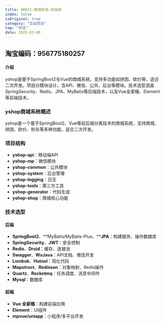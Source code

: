 ```yaml
---
title: 00021-商城系统-非自研
index: false
isOriginal: true
category: "实战项目"
tag: "毕设"
date: 2025-03-06
---
```


## 淘宝编码：956775180257

#### 介绍
yshop是基于SpringBoot2与Vue的商城系统，支持多功能如拼团、砍价等，适合二次开发。项目分模块设计，含API、微信、公共、后台等模块。技术选型涵盖SpringSecurity、Redis、JPA、MyBatis等后端技术，以及Vue全家桶、Element等前端技术。

### yshop商城系统概述

yshop是一个基于SpringBoot2、Vue等前后端分离技术的商城系统，支持商城、拼团、砍价、秒杀等多种功能，适合二次开发。

### 项目结构

- **yshop-api**：移动端API
- **yshop-mp**：微信模块
- **yshop-common**：公共模块
- **yshop-system**：后台管理
- **yshop-logging**：日志
- **yshop-tools**：第三方工具
- **yshop-generator**：代码生成
- **yshop-shop**：商城核心功能

### 技术选型

#### 后端

- **SpringBoot2**、**MyBatis/MyBatis-Plus、****JPA**：构建服务、操作数据库
- **SpringSecurity**、**JWT**：安全控制
- **Redis**、**Druid**：缓存、连接池
- **Swagger**、**WxJava**：API文档、微信开发
- **Lombok**、**Hutool**：简化代码
- **Mapstruct**、**Redisson**：对象映射、Redis操作
- **Quartz**、**Rocketmq**：任务调度、消息中间件
- **Mysql**：数据库

#### 前端

- **Vue 全家桶**：构建前端应用
- **Element**：UI组件
- **mpvue/uniapp**：小程序/多平台开发

